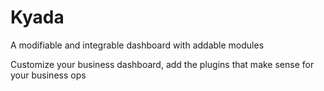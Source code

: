 # Kyada
 A modifiable and integrable dashboard with addable modules

Customize your business dashboard, add the plugins that make sense for your business ops

